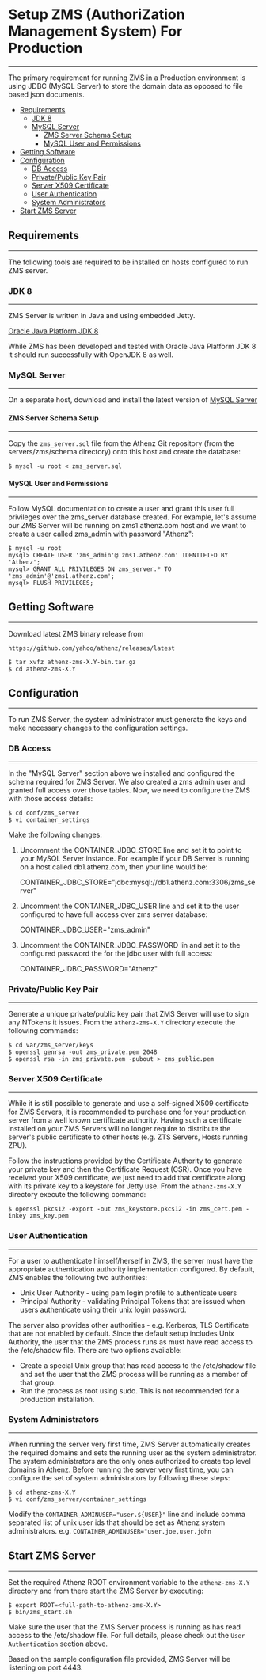 # Setup ZMS (AuthoriZation Management System) For Production
------------------------------------------------------------

The primary requirement for running ZMS in a Production environment is
using JDBC (MySQL Server) to store the domain data as opposed to
file based json documents.

* [Requirements](#requirements)
    * [JDK 8](#jdk-8)
    * [MySQL Server](#mysql-server)
        * [ZMS Server Schema Setup](#zms-server-schema-setup)
        * [MySQL User and Permissions](#mysql-user-and-permissions)
* [Getting Software](#getting-software)
* [Configuration](#configuration)
    * [DB Access](#db-access)
    * [Private/Public Key Pair](#privatepublic-key-pair)
    * [Server X509 Certificate](#server-x509-certificate)
    * [User Authentication](#user-authentication)
    * [System Administrators](#system-administrators)
* [Start ZMS Server](#start-zms-server)

## Requirements
---------------

The following tools are required to be installed on hosts
configured to run ZMS server.

### JDK 8
---------

ZMS Server is written in Java and using embedded Jetty.

[Oracle Java Platform JDK 8](http://www.oracle.com/technetwork/java/javase/downloads/jdk8-downloads-2133151.html)

While ZMS has been developed and tested with Oracle Java Platform JDK 8
it should run successfully with OpenJDK 8 as well.

### MySQL Server
----------------

On a separate host, download and install the latest version
of [MySQL Server](https://dev.mysql.com/downloads/mysql/)

#### ZMS Server Schema Setup
----------------------------

Copy the `zms_server.sql` file from the Athenz Git repository (from the
servers/zms/schema directory) onto this host and create the database:

```shell 
$ mysql -u root < zms_server.sql
```

#### MySQL User and Permissions
-------------------------------

Follow MySQL documentation to create a user and grant this user full
privileges over the zms_server database created. For example, let's assume
our ZMS Server will be running on zms1.athenz.com host and we want to
create a user called zms_admin with password "Athenz":

```
$ mysql -u root
mysql> CREATE USER 'zms_admin'@'zms1.athenz.com' IDENTIFIED BY 'Athenz';
mysql> GRANT ALL PRIVILEGES ON zms_server.* TO 'zms_admin'@'zms1.athenz.com';
mysql> FLUSH PRIVILEGES;
```

## Getting Software
-------------------

Download latest ZMS binary release from

```
https://github.com/yahoo/athenz/releases/latest
```

```shell
$ tar xvfz athenz-zms-X.Y-bin.tar.gz
$ cd athenz-zms-X.Y
```

## Configuration
----------------

To run ZMS Server, the system administrator must generate the keys
and make necessary changes to the configuration settings.

### DB Access
-------------

In the "MySQL Server" section above we installed and configured the
schema required for ZMS Server. We also created a zms admin user and
granted full access over those tables. Now, we need to configure the
ZMS with those access details:

```shell
$ cd conf/zms_server
$ vi container_settings
```

Make the following changes:

1. Uncomment the CONTAINER_JDBC_STORE line and set it to point to your
   MySQL Server instance. For example if your DB Server is running on
   a host called db1.athenz.com, then your line would be:
   
   CONTAINER_JDBC_STORE="jdbc:mysql://db1.athenz.com:3306/zms_server"

2. Uncomment the CONTAINER_JDBC_USER line and set it to the user
   configured to have full access over zms server database:
   
   CONTAINER_JDBC_USER="zms_admin"

3. Uncomment the CONTAINER_JDBC_PASSWORD lin and set it to the
   configured password the for the jdbc user with full access:
   
   CONTAINER_JDBC_PASSWORD="Athenz"

### Private/Public Key Pair
---------------------------

Generate a unique private/public key pair that ZMS Server will use
to sign any NTokens it issues. From the `athenz-zms-X.Y` directory
execute the following commands:

```shell
$ cd var/zms_server/keys
$ openssl genrsa -out zms_private.pem 2048
$ openssl rsa -in zms_private.pem -pubout > zms_public.pem
```

### Server X509 Certificate
---------------------------

While it is still possible to generate and use a self-signed X509 
certificate for ZMS Servers, it is recommended to purchase one for
your production server from a well known certificate authority.
Having such a certificate installed on your ZMS Servers will no
longer require to distribute the server's public certificate to
other hosts (e.g. ZTS Servers, Hosts running ZPU).

Follow the instructions provided by the Certificate Authority to
generate your private key and then the Certificate Request (CSR).
Once you have received your X509 certificate, we just need to add
that certificate along with its private key to a keystore for Jetty 
use. From the `athenz-zms-X.Y` directory execute the following
command:

```shell
$ openssl pkcs12 -export -out zms_keystore.pkcs12 -in zms_cert.pem -inkey zms_key.pem
```

### User Authentication
-----------------------

For a user to authenticate himself/herself in ZMS, the server must have
the appropriate authentication authority implementation configured. By
default, ZMS enables the following two authorities:

* Unix User Authority - using pam login profile to authenticate users
* Principal Authority - validating Principal Tokens that are issued
  when users authenticate using their unix login password.

The server also provides other authorities - e.g. Kerberos, TLS Certificate
that are not enabled by default. Since the default setup includes Unix
Authority, the user that the ZMS process runs as must have read access
to the /etc/shadow file. There are two options available:

* Create a special Unix group that has read access to the /etc/shadow file
  and set the user that the ZMS process will be running as a member of that
  group.
* Run the process as root using sudo. This is not recommended for a
  production installation.

### System Administrators
-------------------------

When running the server very first time, ZMS Server automatically creates
the required domains and sets the running user as the system administrator.
The system administrators are the only ones authorized to create top
level domains in Athenz. Before running the server very first time, you
can configure the set of system administrators by following these steps:

```shell
$ cd athenz-zms-X.Y
$ vi conf/zms_server/container_settings
```

Modify the `CONTAINER_ADMINUSER="user.${USER}"` line and include comma
separated list of unix user ids that should be set as Athenz system
administrators. e.g. `CONTAINER_ADMINUSER="user.joe,user.john`

## Start ZMS Server
-------------------

Set the required Athenz ROOT environment variable to the `athenz-zms-X.Y`
directory and from there start the ZMS Server by executing:

```shell
$ export ROOT=<full-path-to-athenz-zms-X.Y>
$ bin/zms_start.sh
```

Make sure the user that the ZMS Server process is running as has read
access to the /etc/shadow file. For full details, please check out
the `User Authentication` section above.

Based on the sample configuration file provided, ZMS Server will be listening
on port 4443.
